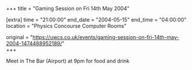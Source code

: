 +++
title = "Gaming Session on Fri 14th May 2004"

[extra]
time = "21:00:00"
end_date = "2004-05-15"
end_time = "04:00:00"
location = "Physics Concourse Computer Rooms"

original = "https://uwcs.co.uk/events/gaming-session-on-fri-14th-may-2004-1474488952189/"    
+++

Meet in The Bar (Airport) at 9pm for food and drink

